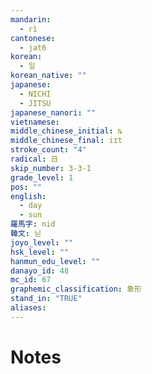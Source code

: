 ```yaml
---
mandarin:
  - rì
cantonese:
  - jat6
korean:
  - 일
korean_native: ""
japanese:
  - NICHI
  - JITSU
japanese_nanori: ""
vietnamese:
middle_chinese_initial: ȵ
middle_chinese_final: iɪt
stroke_count: "4"
radical: 日
skip_number: 3-3-1
grade_level: 1
pos: ""
english:
  - day
  - sun
羅馬字: nid
韓文: 닏
joyo_level: ""
hsk_level: ""
hanmun_edu_level: ""
danayo_id: 48
mc_id: 67
graphemic_classification: 象形
stand_in: "TRUE"
aliases:
---
```


# Notes
